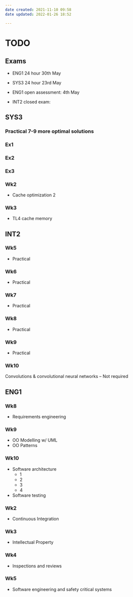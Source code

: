 ```yaml
---
date created: 2021-11-10 09:58
date updated: 2022-01-26 18:52

---
```


# TODO

## Exams

- ENG1 24 hour 30th May
- SYS3 24 hour 23rd May
- ENG1 open assessment: 4th May

- INT2 closed exam:

## SYS3

### Practical 7-9 more optimal solutions

### Ex1

### Ex2

### Ex3

### Wk2
- Cache optimization 2

### Wk3
- TL4 cache memory


## INT2
### Wk5
- Practical

### Wk6
- Practical

### Wk7
- Practical

### Wk8
- Practical

### Wk9
- Practical

### Wk10
Convolutions & convolutional neural networks – Not required

## ENG1
### Wk8
- Requirements engineering

### Wk9
- OO Modelling w/ UML
- OO Patterns

### Wk10
- Software architecture
	- 1
	- 2
	- 3
	- 4
- Software testing

### Wk2
- Continuous Integration

### Wk3
- Intellectual Property

### Wk4
- Inspections and reviews

### Wk5
- Software engineering and safety critical systems